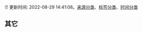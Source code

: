 :alarm_clock: 更新时间: 2022-08-29 14:41:08。[来源分类](../README.md)、[标签分类](../TAGS.md)、[时间分类](../TIMELINE.md)

## 其它



